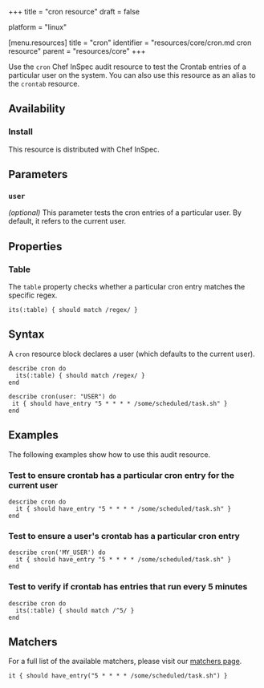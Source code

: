 +++
title = "cron resource"
draft = false

platform = "linux"

[menu.resources]
    title = "cron"
    identifier = "resources/core/cron.md cron resource"
    parent = "resources/core"
+++

Use the `cron` Chef InSpec audit resource to test the Crontab entries of a particular user on the system. You can also use this resource as an alias to the `crontab` resource.

## Availability

### Install

This resource is distributed with Chef InSpec.

## Parameters

### `user`

_(optional)_ This parameter tests the cron entries of a particular user. By default, it refers to the current user.

## Properties

### Table

The `table` property checks whether a particular cron entry matches the specific regex.

    its(:table) { should match /regex/ }

## Syntax

A `cron` resource block declares a user (which defaults to the current user).

    describe cron do
      its(:table) { should match /regex/ }
    end

    describe cron(user: "USER") do
     it { should have_entry "5 * * * * /some/scheduled/task.sh" }
    end

## Examples

The following examples show how to use this audit resource.

### Test to ensure crontab has a particular cron entry for the current user

    describe cron do
      it { should have_entry "5 * * * * /some/scheduled/task.sh" }
    end

### Test to ensure a user's crontab has a particular cron entry

    describe cron('MY_USER') do
      it { should have_entry "5 * * * * /some/scheduled/task.sh" }
    end

### Test to verify if crontab has entries that run every 5 minutes

    describe cron do
      its(:table) { should match /^5/ }
    end

## Matchers

For a full list of the available matchers, please visit our [matchers page](/reference/matchers/).

    it { should have_entry("5 * * * * /some/scheduled/task.sh") }
